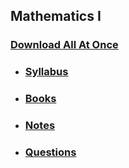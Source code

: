 ## Mathematics I

### [Download All At Once](https://samriddhicollegeedunp-my.sharepoint.com/:f:/g/personal/wilsonshrestha_samriddhicollege_edu_np/EtvlZIzbavZBlolzocFjgVAB4qauu-xBGquVNi5X0yjQ-g?e=r6QCn2)

- ### [Syllabus](https://samriddhicollegeedunp-my.sharepoint.com/:f:/g/personal/wilsonshrestha_samriddhicollege_edu_np/EnP01FhVKSNLst0FEiZzEzoB_avifZlkfwA_eb1RpzNUCQ?e=SNTEdN)

- ### [Books](https://samriddhicollegeedunp-my.sharepoint.com/:f:/g/personal/wilsonshrestha_samriddhicollege_edu_np/Evw1MK0hL_dOrlLO0k5yZ2EBGzQfYPisaJAwHG1at3VMEg?e=0HvgkC)
 
- ### [Notes](https://samriddhicollegeedunp-my.sharepoint.com/:f:/g/personal/wilsonshrestha_samriddhicollege_edu_np/EvoLYF_ns3VKk-pCaD_I1DUBrL7By6GivvDT0VhEVt7s_Q?e=zZ0bPq)

- ### [Questions](https://samriddhicollegeedunp-my.sharepoint.com/:f:/g/personal/wilsonshrestha_samriddhicollege_edu_np/EsYGShxX59dIpgRpuNZXHGUBM1tnzodd3X3hVxEQMzDHsw?e=5daQ3a)